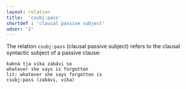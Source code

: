 ```yaml
---
layout: relation
title:  'csubj:pass'
shortdef : 'clausal passive subject'
udver: '2'
---
```


The relation `csubj:pass` (clausal passive subject) refers to the clausal syntactic subject of a passive clause:

~~~ sdparse
kakná tja víka zabávi so 
whatever she says is forgotten 
lit: whatever she says forgotten is
csubj:pass (zabávi, víka) 
~~~
